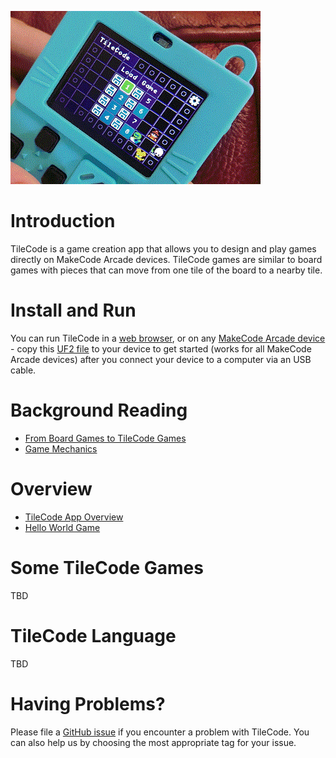 [![TileCode](pics/meowbit.gif)](https://microsoft.github.io/tilecode/)

# Introduction

TileCode is a game creation app that allows you to design and play games directly on MakeCode Arcade devices. 
TileCode games are similar to board games with pieces that can move from one tile of the board to a nearby tile. 

# Install and Run

You can run TileCode in a [web browser](https://microsoft.github.io/tilecode/), or 
on any [MakeCode Arcade device](https://arcade.makecode.com/hardware) - copy this 
[UF2 file](https://github.com/microsoft/tilecode/releases/download/v4.2.2/arcade.uf2) 
to your device to get started (works for all MakeCode Arcade devices) after you 
connect your device to a computer via an USB cable.

# Background Reading

* [From Board Games to TileCode Games](board)
* [Game Mechanics](mechanics)

# Overview

* [TileCode App Overview](tilecodeapp)
* [Hello World Game](helloworld)

# Some TileCode Games

TBD

# TileCode Language

TBD

# Having Problems?

Please file a [GitHub issue](https://github.com/microsoft/tilecode/issues) if you encounter 
a problem with TileCode. You can also help us by choosing the most appropriate tag for your issue. 
